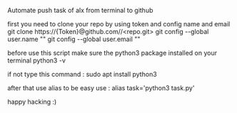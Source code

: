 Automate push task of alx from terminal to github

first you need to clone your repo by using token and config name and email
	git clone https://{Token}@github.com/<username>/<repo.git>
	git config --global user.name "<name>"
	git config --global user.email "<email>"

before use this script make sure the python3 package installed on your terminal
	python3 -v

if not type this command :
	sudo apt install python3

after that use alias to be easy use :
	alias task='python3 task.py'

happy hacking :)
